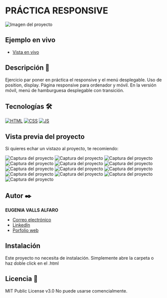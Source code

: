 # PRÁCTICA RESPONSIVE

![Imagen del proyecto](https://raw.githubusercontent.com/eugeniavalls/practica-responsive2/main/src/assets/screenshots/01.png)

## Ejemplo en vivo

- [Vista en vivo](https://eugeniavalls.github.io/practica-responsive2/)


## Descripción 📑

Ejercicio par poner en práctica el responsive y el menú desplegable. 
Uso de position, display. 
Página responsive para ordenador y móvil. 
En la versión móvil, menú de hamburguesa desplegable con transición.

## Tecnologías 🛠

<!-- Iconos sacados de: https://github.com/hendrasob/badges/blob/master/README.md y https://github.com/alexandresanlim/Badges4-README.md-Profile -->

[![HTML](https://img.shields.io/badge/HTML5-E34F26?style=for-the-badge&logo=html5&logoColor=white)](https://es.wikipedia.org/wiki/HTML5)
[![CSS](https://img.shields.io/badge/CSS3-1572B6?style=for-the-badge&logo=css3&logoColor=white)](https://es.wikipedia.org/wiki/CSS)
[![JS](https://img.shields.io/badge/JavaScript-F7DF1E?style=for-the-badge&logo=javascript&logoColor=black)](https://es.wikipedia.org/wiki/JavaScript)

## Vista previa del proyecto

Si quieres echar un vistazo al proyecto, te recomiendo:

![Captura del proyecto](https://raw.githubusercontent.com/eugeniavalls/practica-responsive2/main/src/assets/screenshots/02.png)
![Captura del proyecto](https://raw.githubusercontent.com/eugeniavalls/practica-responsive2/main/src/assets/screenshots/03.png)
![Captura del proyecto](https://raw.githubusercontent.com/eugeniavalls/practica-responsive2/main/src/assets/screenshots/04.png)
![Captura del proyecto](https://raw.githubusercontent.com/eugeniavalls/practica-responsive2/main/src/assets/screenshots/05.png)
![Captura del proyecto](https://raw.githubusercontent.com/eugeniavalls/practica-responsive2/main/src/assets/screenshots/06.png)
![Captura del proyecto](https://raw.githubusercontent.com/eugeniavalls/practica-responsive2/main/src/assets/screenshots/07.png)
![Captura del proyecto](https://raw.githubusercontent.com/eugeniavalls/practica-responsive2/main/src/assets/screenshots/08.png)
![Captura del proyecto](https://raw.githubusercontent.com/eugeniavalls/practica-responsive2/main/src/assets/screenshots/09.png)
![Captura del proyecto](https://raw.githubusercontent.com/eugeniavalls/practica-responsive2/main/src/assets/screenshots/10.png)
![Captura del proyecto](https://raw.githubusercontent.com/eugeniavalls/practica-responsive2/main/src/assets/screenshots/11.png)
![Captura del proyecto](https://raw.githubusercontent.com/eugeniavalls/practica-responsive2/main/src/assets/screenshots/12.png)
![Captura del proyecto](https://raw.githubusercontent.com/eugeniavalls/practica-responsive2/main/src/assets/screenshots/13.png)
![Captura del proyecto](https://raw.githubusercontent.com/eugeniavalls/practica-responsive2/main/src/assets/screenshots/14.png)

## Autor ✒️

**EUGENIA VALLS ALFARO**

- [Correo electrónico](e.vallsalfaro@gmail.com)
- [LinkedIn](https://www.linkedin.com/in/eugenia-valls-alfaro-540b1a20a)
- [Porfolio web](https://tu-dominio.com/)

## Instalación

Este proyecto no necesita de instalación. Simplemente abre la carpeta o haz doble click en el .html

## Licencia 📄

MIT Public License v3.0
No puede usarse comencialmente.
